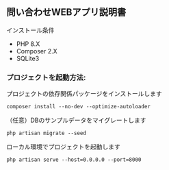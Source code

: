 ## 問い合わせWEBアプリ説明書

インストール条件
- PHP 8.X
- Composer 2.X
- SQLite3

### プロジェクトを起動方法:

プロジェクトの依存関係パッケージをインストールします
```
composer install --no-dev --optimize-autoloader
```

（任意）DBのサンプルデータをマイグレートします
```
php artisan migrate --seed
```

ローカル環境でプロジェクトを起動します
```
php artisan serve --host=0.0.0.0 --port=8000
```